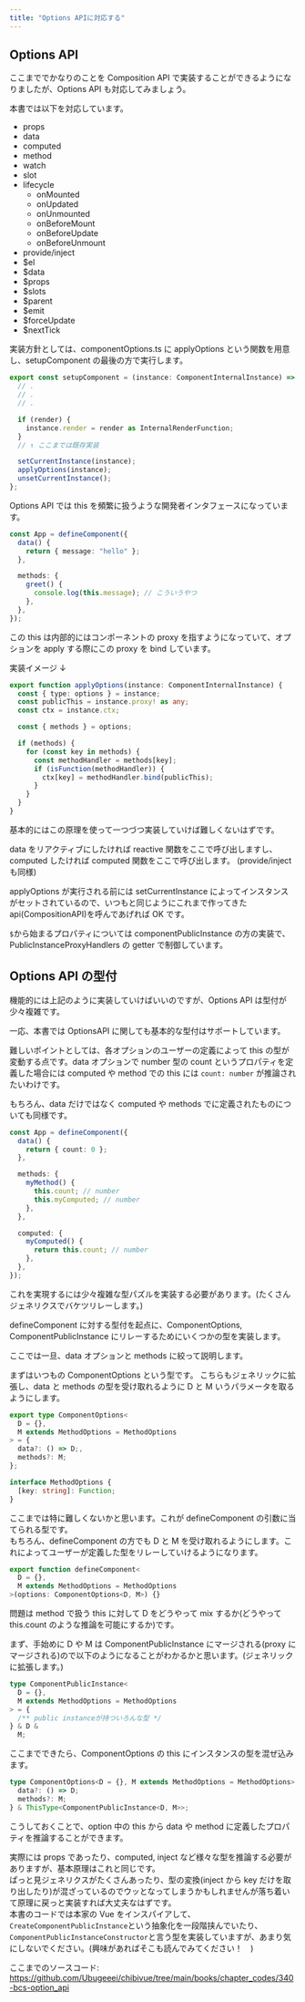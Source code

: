```yaml
---
title: "Options APIに対応する"
---
```


## Options API

ここまででかなりのことを Composition API で実装することができるようになりましたが、Options API も対応してみましょう。

本書では以下を対応しています。

- props
- data
- computed
- method
- watch
- slot
- lifecycle
  - onMounted
  - onUpdated
  - onUnmounted
  - onBeforeMount
  - onBeforeUpdate
  - onBeforeUnmount
- provide/inject
- $el
- $data
- $props
- $slots
- $parent
- $emit
- $forceUpdate
- $nextTick

実装方針としては、componentOptions.ts に applyOptions という関数を用意し、setupComponent の最後の方で実行します。

```ts
export const setupComponent = (instance: ComponentInternalInstance) => {
  // .
  // .
  // .

  if (render) {
    instance.render = render as InternalRenderFunction;
  }
  // ↑ ここまでは既存実装

  setCurrentInstance(instance);
  applyOptions(instance);
  unsetCurrentInstance();
};
```

Options API では this を頻繁に扱うような開発者インタフェースになっています。

```ts
const App = defineComponent({
  data() {
    return { message: "hello" };
  },

  methods: {
    greet() {
      console.log(this.message); // こういうやつ
    },
  },
});
```

この this は内部的にはコンポーネントの proxy を指すようになっていて、オプションを apply する際にこの proxy を bind しています。

実装イメージ ↓

```ts
export function applyOptions(instance: ComponentInternalInstance) {
  const { type: options } = instance;
  const publicThis = instance.proxy! as any;
  const ctx = instance.ctx;

  const { methods } = options;

  if (methods) {
    for (const key in methods) {
      const methodHandler = methods[key];
      if (isFunction(methodHandler)) {
        ctx[key] = methodHandler.bind(publicThis);
      }
    }
  }
}
```

基本的にはこの原理を使って一つづつ実装していけば難しくないはずです。

data をリアクティブにしたければ reactive 関数をここで呼び出しますし、computed したければ computed 関数をここで呼び出します。 (provide/inject も同様)

applyOptions が実行される前には setCurrentInstance によってインスタンスがセットされているので、いつもと同じようにこれまで作ってきた api(CompositionAPI)を呼んであげれば OK です。

`$`から始まるプロパティについては componentPublicInstance の方の実装で、PublicInstanceProxyHandlers の getter で制御しています。

## Options API の型付

機能的には上記のように実装していけばいいのですが、Options API は型付が少々複雑です。

一応、本書では OptionsAPI に関しても基本的な型付はサポートしています。

難しいポイントとしては、各オプションのユーザーの定義によって this の型が変動する点です。data オプションで number 型の count というプロパティを定義した場合には computed や method での this には `count: number` が推論されたいわけです。

もちろん、data だけではなく computed や methods でに定義されたものについても同様です。

```ts
const App = defineComponent({
  data() {
    return { count: 0 };
  },

  methods: {
    myMethod() {
      this.count; // number
      this.myComputed; // number
    },
  },

  computed: {
    myComputed() {
      return this.count; // number
    },
  },
});
```

これを実現するには少々複雑な型パズルを実装する必要があります。(たくさんジェネリクスでバケツリレーします。)

defineComponent に対する型付を起点に、ComponentOptions, ComponentPublicInstance にリレーするためにいくつかの型を実装します。

ここでは一旦、data オプションと methods に絞って説明します。

まずはいつもの ComponentOptions という型です。
こちらもジェネリックに拡張し、data と methods の型を受け取れるように D と M いうパラメータを取るようにします。

```ts
export type ComponentOptions<
  D = {},
  M extends MethodOptions = MethodOptions
> = {
  data?: () => D;,
  methods?: M;
};

interface MethodOptions {
  [key: string]: Function;
}
```

ここまでは特に難しくないかと思います。これが defineComponent の引数に当てられる型です。  
もちろん、defineComponent の方でも D と M を受け取れるようにします。これによってユーザーが定義した型をリレーしていけるようになります。

```ts
export function defineComponent<
  D = {},
  M extends MethodOptions = MethodOptions
>(options: ComponentOptions<D, M>) {}
```

問題は method で扱う this に対して D をどうやって mix するか(どうやって this.count のような推論を可能にするか)です。

まず、手始めに D や M は ComponentPublicInstance にマージされる(proxy にマージされる)ので以下のようになることがわかるかと思います。(ジェネリックに拡張します。)

```ts
type ComponentPublicInstance<
  D = {},
  M extends MethodOptions = MethodOptions
> = {
  /** public instanceが持ついろんな型 */
} & D &
  M;
```

ここまでできたら、ComponentOptions の this にインスタンスの型を混ぜ込みます。

```ts
type ComponentOptions<D = {}, M extends MethodOptions = MethodOptions> = {
  data?: () => D;
  methods?: M;
} & ThisType<ComponentPublicInstance<D, M>>;
```

こうしておくことで、option 中の this から data や method に定義したプロパティを推論することができます。

実際には props であったり、computed, inject など様々な型を推論する必要がありますが、基本原理はこれと同じです。  
ぱっと見ジェネリクスがたくさんあったり、型の変換(inject から key だけを取り出したり)が混ざっているのでウッとなってしまうかもしれませんが落ち着いて原理に戻っと実装すれば大丈夫なはずです。  
本書のコードでは本家の Vue をインスパイアして、`CreateComponentPublicInstance`という抽象化を一段階挟んでいたり、`ComponentPublicInstanceConstructor`と言う型を実装していますが、あまり気にしないでください。(興味があればそこも読んでみてください！　)

ここまでのソースコード:  
https://github.com/Ubugeeei/chibivue/tree/main/books/chapter_codes/340-bcs-option_api
